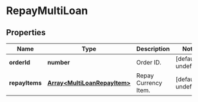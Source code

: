 # RepayMultiLoan

## Properties

Name | Type | Description | Notes
------------ | ------------- | ------------- | -------------
**orderId** | **number** | Order ID. | [default to undefined]
**repayItems** | [**Array&lt;MultiLoanRepayItem&gt;**](MultiLoanRepayItem.md) | Repay Currency Item. | [default to undefined]

